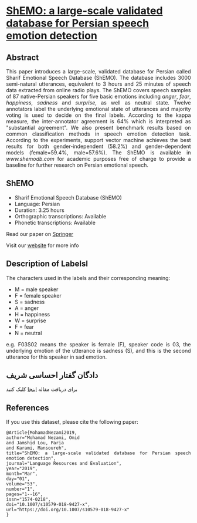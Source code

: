# <a href='https://link.springer.com/article/10.1007/s10579-018-9427-x'>ShEMO: a large-scale validated database for Persian speech emotion detection</a><br>

## Abstract
<div align="justify"> This paper introduces a large-scale, validated database for Persian called Sharif Emotional Speech Database (ShEMO). The database includes 3000 semi-natural utterances, equivalent to 3 hours and 25 minutes of speech data extracted from online radio plays. The ShEMO covers speech samples of 87 native-Persian speakers for five basic emotions including <i>anger</i>, <i>fear</i>, <i>happiness</i>, <i>sadness</i> and <i>surprise</i>, as well as neutral state. Twelve annotators label the underlying emotional state of utterances and majority voting is used to decide on the final labels. According to the kappa measure, 
the inter-annotator agreement is 64% which is interpreted as "substantial agreement". We also present benchmark results based on common classification methods in speech emotion detection task. According to the experiments, support vector machine achieves the best results for both gender-independent (58.2%) and gender-dependent models (female=59.4%, male=57.6%). The ShEMO is available in <i>www.shemodb.com</i> for academic purposes free of charge to provide a baseline for further research on Persian emotional speech.

## ShEMO

<ul>
<li>Sharif Emotional Speech Database (ShEMO)</li> 

<li>Language: Persian</li>

<li> Duration: 3.25 hours </li>

<li>Orthographic transcriptions: Available</li>

<li>Phonetic transcriptions: Available</li>
</ul>

Read our paper on <a href='https://link.springer.com/article/10.1007/s10579-018-9427-x'>Springer</a>

Visit our <a href='http://www.shemodb.com/'>website</a> for more info 

## Description of Labelsl
The characters used in the labels and their corresponding meaning:
<ul>
<li>M = male speaker</li>
<li>F = female speaker</li>
<li>S = sadness</li>
<li>A = anger</li>
<li>H = happiness</li>
<li>W = surprise</li>
<li>F = fear</li>
<li>N = neutral</li>
</ul>
e.g. F03S02 means the speaker is female (F), speaker code is 03, the underlying emotion of the utterance is sadness (S),
and this is the second utterance for this speaker in sad emotion.

## دادگان گفتار احساسی شریف
برای دریافت مقاله <a href='https://arxiv.org/pdf/1906.01155.pdf'>اینجا</a> کلیک کنید

## References
If you use this dataset, please cite the following paper:
~~~~
@Article{MohamadNezami2019,
author="Mohamad Nezami, Omid
and Jamshid Lou, Paria
and Karami, Mansoureh",
title="ShEMO: a large-scale validated database for Persian speech emotion detection",
journal="Language Resources and Evaluation",
year="2019",
month="Mar",
day="01",
volume="53",
number="1",
pages="1--16",
issn="1574-0218",
doi="10.1007/s10579-018-9427-x",
url="https://doi.org/10.1007/s10579-018-9427-x"
}
~~~~
